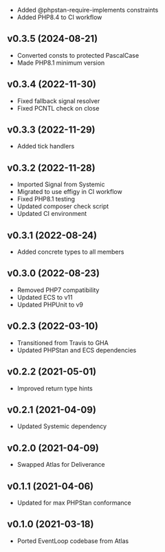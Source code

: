 * Added @phpstan-require-implements constraints
* Added PHP8.4 to CI workflow

## v0.3.5 (2024-08-21)
* Converted consts to protected PascalCase
* Made PHP8.1 minimum version

## v0.3.4 (2022-11-30)
* Fixed fallback signal resolver
* Fixed PCNTL check on close

## v0.3.3 (2022-11-29)
* Added tick handlers

## v0.3.2 (2022-11-28)
* Imported Signal from Systemic
* Migrated to use effigy in CI workflow
* Fixed PHP8.1 testing
* Updated composer check script
* Updated CI environment

## v0.3.1 (2022-08-24)
* Added concrete types to all members

## v0.3.0 (2022-08-23)
* Removed PHP7 compatibility
* Updated ECS to v11
* Updated PHPUnit to v9

## v0.2.3 (2022-03-10)
* Transitioned from Travis to GHA
* Updated PHPStan and ECS dependencies

## v0.2.2 (2021-05-01)
* Improved return type hints

## v0.2.1 (2021-04-09)
* Updated Systemic dependency

## v0.2.0 (2021-04-09)
* Swapped Atlas for Deliverance

## v0.1.1 (2021-04-06)
* Updated for max PHPStan conformance

## v0.1.0 (2021-03-18)
* Ported EventLoop codebase from Atlas
